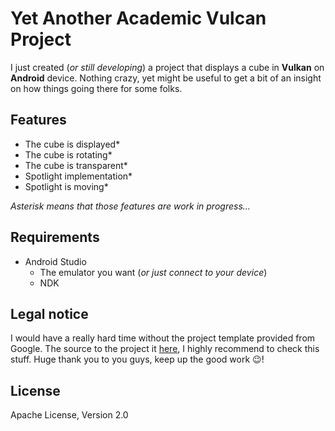 # Yet Another Academic Vulcan Project
I just created (*or still developing*) a project that displays a cube in **Vulkan** on **Android** device. Nothing crazy, yet might be useful to get a bit of an insight on how things going there for some folks.

## Features
- The cube is displayed*
- The cube is rotating*
- The cube is transparent*
- Spotlight implementation*
- Spotlight is moving*

*Asterisk means that those features are work in progress...*

## Requirements
- Android Studio
  - The emulator you want (*or just connect to your device*)
  - NDK

## Legal notice
I would have a really hard time without the project template provided from Google. The source to the project it [here](https://github.com/googlesamples/android-vulkan-tutorials), I highly recommend to check this stuff. Huge thank you to you guys, keep up the good work 😉!

## License
Apache License, Version 2.0
